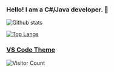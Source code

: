 ### Hello! I am a C#/Java developer. 👋

![Github stats](https://github-readme-stats.vercel.app/api?username=D1og0&count_private=true&theme=dracula)

[![Top Langs](https://github-readme-stats.vercel.app/api/top-langs/?username=D1og0&count_private=true&layout=compact&theme=dracula)](https://github.com/anuraghazra/github-readme-stats)

### [VS Code Theme](https://marketplace.visualstudio.com/items?itemName=zhuangtongfa.Material-theme)

![Visitor Count](https://profile-counter.glitch.me/D1og0/count.svg)
